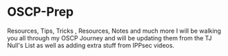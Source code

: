 # OSCP-Prep
Resources, Tips, Tricks , Resources, Notes and much more
I will be walking you all through my OSCP Journey and will be updating them from the TJ Null's List as well as adding extra stuff from IPPsec videos.

